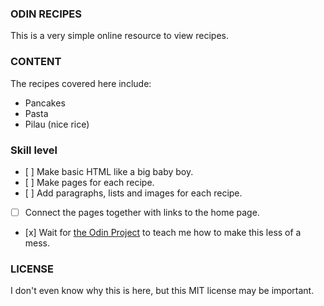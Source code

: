 ### ODIN RECIPES

This is a very simple online resource to view recipes.

### CONTENT

The recipes covered here include:

*   Pancakes
*   Pasta
*   Pilau (nice rice)

### Skill level

*    [ ]  Make basic HTML like a big baby boy.
*    [ ]  Make pages for each recipe.
*    [ ]  Add paragraphs, lists and images for each recipe.
*   [ ] Connect the pages together with links to the home page.
*    [x]  Wait for [the Odin Project](https://www.theodinproject.com/paths/foundations/courses/foundations) to teach me how to make this less of a mess.

### LICENSE

I don't even know why this is here, but this MIT license may be important.